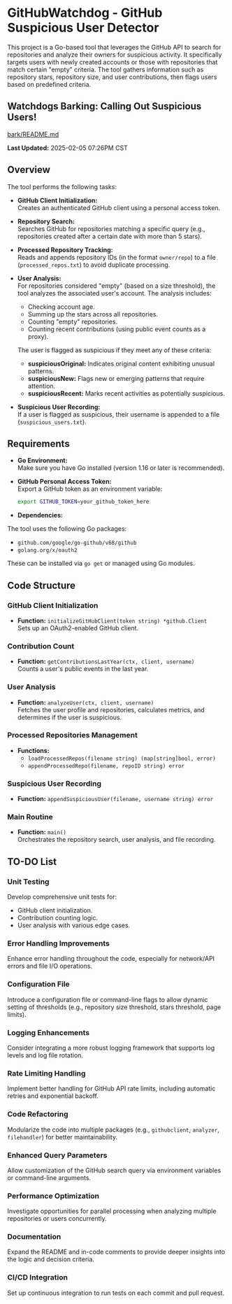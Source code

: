 # GitHubWatchdog - GitHub Suspicious User Detector

This project is a Go-based tool that leverages the GitHub API to search for repositories and analyze their owners for suspicious activity. It specifically targets users with newly created accounts or those with repositories that match certain "empty" criteria. The tool gathers information such as repository stars, repository size, and user contributions, then flags users based on predefined criteria.

## Watchdogs Barking: Calling Out Suspicious Users!

[bark/README.md](bark/README.md)

**Last Updated:** 2025-02-05 07:26PM CST

## Overview

The tool performs the following tasks:

-   **GitHub Client Initialization:**  
    Creates an authenticated GitHub client using a personal access token.

-   **Repository Search:**  
    Searches GitHub for repositories matching a specific query (e.g., repositories created after a certain date with more than 5 stars).

-   **Processed Repository Tracking:**  
    Reads and appends repository IDs (in the format `owner/repo`) to a file (`processed_repos.txt`) to avoid duplicate processing.

-   **User Analysis:**  
    For repositories considered "empty" (based on a size threshold), the tool analyzes the associated user's account. The analysis includes:

    -   Checking account age.
    -   Summing up the stars across all repositories.
    -   Counting "empty" repositories.
    -   Counting recent contributions (using public event counts as a proxy).

    The user is flagged as suspicious if they meet any of these criteria:

    -   **suspiciousOriginal:** Indicates original content exhibiting unusual patterns.
    -   **suspiciousNew:** Flags new or emerging patterns that require attention.
    -   **suspiciousRecent:** Marks recent activities as potentially suspicious.

-   **Suspicious User Recording:**  
    If a user is flagged as suspicious, their username is appended to a file (`suspicious_users.txt`).

## Requirements

-   **Go Environment:**  
    Make sure you have Go installed (version 1.16 or later is recommended).

-   **GitHub Personal Access Token:**  
    Export a GitHub token as an environment variable:
    ```bash
    export GITHUB_TOKEN=your_github_token_here
    ```
-   **Dependencies:**

The tool uses the following Go packages:

-   `github.com/google/go-github/v68/github`
-   `golang.org/x/oauth2`

These can be installed via `go get` or managed using Go modules.

## Code Structure

### GitHub Client Initialization

-   **Function:** `initializeGitHubClient(token string) *github.Client`  
    Sets up an OAuth2-enabled GitHub client.

### Contribution Count

-   **Function:** `getContributionsLastYear(ctx, client, username)`  
    Counts a user's public events in the last year.

### User Analysis

-   **Function:** `analyzeUser(ctx, client, username)`  
    Fetches the user profile and repositories, calculates metrics, and determines if the user is suspicious.

### Processed Repositories Management

-   **Functions:**
    -   `loadProcessedRepos(filename string) (map[string]bool, error)`
    -   `appendProcessedRepo(filename, repoID string) error`

### Suspicious User Recording

-   **Function:** `appendSuspiciousUser(filename, username string) error`

### Main Routine

-   **Function:** `main()`  
    Orchestrates the repository search, user analysis, and file recording.

## TO-DO List

### Unit Testing

Develop comprehensive unit tests for:

-   GitHub client initialization.
-   Contribution counting logic.
-   User analysis with various edge cases.

### Error Handling Improvements

Enhance error handling throughout the code, especially for network/API errors and file I/O operations.

### Configuration File

Introduce a configuration file or command-line flags to allow dynamic setting of thresholds (e.g., repository size threshold, stars threshold, page limits).

### Logging Enhancements

Consider integrating a more robust logging framework that supports log levels and log file rotation.

### Rate Limiting Handling

Implement better handling for GitHub API rate limits, including automatic retries and exponential backoff.

### Code Refactoring

Modularize the code into multiple packages (e.g., `githubclient`, `analyzer`, `filehandler`) for better maintainability.

### Enhanced Query Parameters

Allow customization of the GitHub search query via environment variables or command-line arguments.

### Performance Optimization

Investigate opportunities for parallel processing when analyzing multiple repositories or users concurrently.

### Documentation

Expand the README and in-code comments to provide deeper insights into the logic and decision criteria.

### CI/CD Integration

Set up continuous integration to run tests on each commit and pull request.
